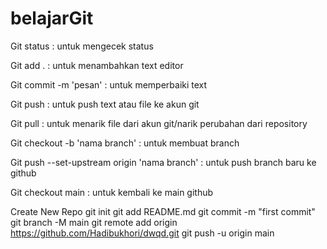 # belajarGit

Git status : untuk mengecek status

Git add . : untuk menambahkan text editor

Git commit -m 'pesan' : untuk memperbaiki text

Git push : untuk push text atau file ke akun git

Git pull : untuk menarik file dari akun git/narik perubahan dari repository

Git checkout -b 'nama branch' : untuk membuat branch

Git push --set-upstream origin 'nama branch' : untuk push branch baru ke github

Git checkout main : untuk kembali ke main github

Create New Repo
git init
git add README.md
git commit -m "first commit"
git branch -M main
git remote add origin https://github.com/Hadibukhori/dwqd.git
git push -u origin main
